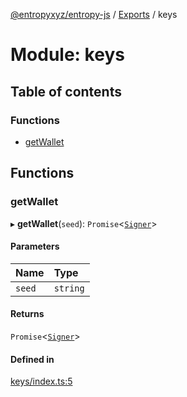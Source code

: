[@entropyxyz/entropy-js](../README.md) / [Exports](../modules.md) / keys

# Module: keys

## Table of contents

### Functions

- [getWallet](keys.md#getwallet)

## Functions

### getWallet

▸ **getWallet**(`seed`): `Promise`\<[`Signer`](../interfaces/types.Signer.md)\>

#### Parameters

| Name | Type |
| :------ | :------ |
| `seed` | `string` |

#### Returns

`Promise`\<[`Signer`](../interfaces/types.Signer.md)\>

#### Defined in

[keys/index.ts:5](https://github.com/entropyxyz/entropy-js/blob/b4c1b9b/src/keys/index.ts#L5)
